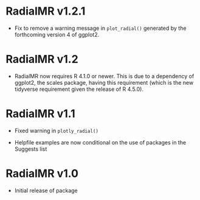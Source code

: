 # RadialMR v1.2.1

* Fix to remove a warning message in `plot_radial()` generated by the forthcoming version 4 of ggplot2.

# RadialMR v1.2

* RadialMR now requires R 4.1.0 or newer. This is due to a dependency of ggplot2, the scales package, having this requirement (which is the new tidyverse requirement given the release of R 4.5.0).

# RadialMR v1.1

* Fixed warning in `plotly_radial()`

* Helpfile examples are now conditional on the use of packages in the Suggests list

# RadialMR v1.0

* Initial release of package
